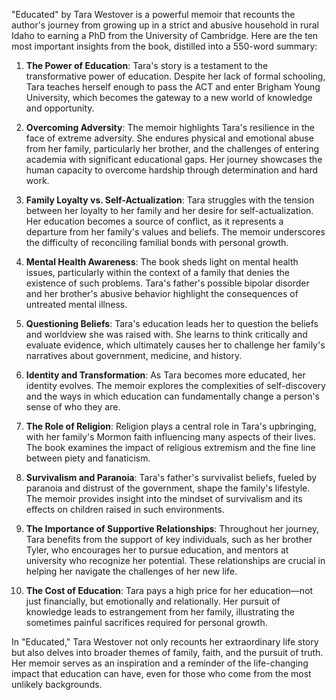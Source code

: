 "Educated" by Tara Westover is a powerful memoir that recounts the author's journey from growing up in a strict and abusive household in rural Idaho to earning a PhD from the University of Cambridge. Here are the ten most important insights from the book, distilled into a 550-word summary:

1. **The Power of Education**: Tara's story is a testament to the transformative power of education. Despite her lack of formal schooling, Tara teaches herself enough to pass the ACT and enter Brigham Young University, which becomes the gateway to a new world of knowledge and opportunity.

2. **Overcoming Adversity**: The memoir highlights Tara's resilience in the face of extreme adversity. She endures physical and emotional abuse from her family, particularly her brother, and the challenges of entering academia with significant educational gaps. Her journey showcases the human capacity to overcome hardship through determination and hard work.

3. **Family Loyalty vs. Self-Actualization**: Tara struggles with the tension between her loyalty to her family and her desire for self-actualization. Her education becomes a source of conflict, as it represents a departure from her family's values and beliefs. The memoir underscores the difficulty of reconciling familial bonds with personal growth.

4. **Mental Health Awareness**: The book sheds light on mental health issues, particularly within the context of a family that denies the existence of such problems. Tara's father's possible bipolar disorder and her brother's abusive behavior highlight the consequences of untreated mental illness.

5. **Questioning Beliefs**: Tara's education leads her to question the beliefs and worldview she was raised with. She learns to think critically and evaluate evidence, which ultimately causes her to challenge her family's narratives about government, medicine, and history.

6. **Identity and Transformation**: As Tara becomes more educated, her identity evolves. The memoir explores the complexities of self-discovery and the ways in which education can fundamentally change a person's sense of who they are.

7. **The Role of Religion**: Religion plays a central role in Tara's upbringing, with her family's Mormon faith influencing many aspects of their lives. The book examines the impact of religious extremism and the fine line between piety and fanaticism.

8. **Survivalism and Paranoia**: Tara's father's survivalist beliefs, fueled by paranoia and distrust of the government, shape the family's lifestyle. The memoir provides insight into the mindset of survivalism and its effects on children raised in such environments.

9. **The Importance of Supportive Relationships**: Throughout her journey, Tara benefits from the support of key individuals, such as her brother Tyler, who encourages her to pursue education, and mentors at university who recognize her potential. These relationships are crucial in helping her navigate the challenges of her new life.

10. **The Cost of Education**: Tara pays a high price for her education—not just financially, but emotionally and relationally. Her pursuit of knowledge leads to estrangement from her family, illustrating the sometimes painful sacrifices required for personal growth.

In "Educated," Tara Westover not only recounts her extraordinary life story but also delves into broader themes of family, faith, and the pursuit of truth. Her memoir serves as an inspiration and a reminder of the life-changing impact that education can have, even for those who come from the most unlikely backgrounds.